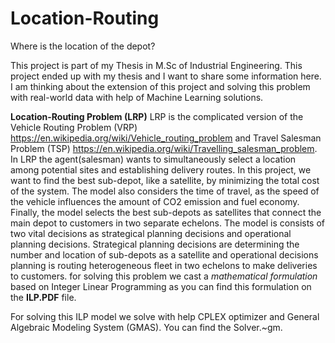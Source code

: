 # Location-Routing
Where is the location of the depot? 
 
This project is part of my Thesis in M.Sc of Industrial Engineering. This project ended up with my thesis and I want to share some information here. I am thinking about the extension of this project and solving this problem with real-world data with help of Machine Learning solutions. 

**Location-Routing Problem (LRP)**
LRP is the complicated version of the Vehicle Routing Problem (VRP) https://en.wikipedia.org/wiki/Vehicle_routing_problem and Travel Salesman Problem (TSP) https://en.wikipedia.org/wiki/Travelling_salesman_problem. In LRP the agent(salesman) wants to simultaneously select a location among potential sites and establishing delivery routes. In this project, we want to find the best sub-depot, like a satellite, by minimizing the total cost of the system. The model also considers the time of travel, as the speed of the vehicle influences the amount of CO2 emission and fuel economy. Finally, the model selects the best sub-depots as satellites that connect the main depot to customers in two separate echelons. The model is consists of two vital decisions as strategical planning decisions and operational planning decisions. Strategical planning decisions are determining the number and location of sub-depots as a satellite
and operational decisions planning is routing heterogeneous fleet in two echelons to make deliveries to customers.
for solving this problem we cast a *mathematical formulation* based on Integer Linear Programming as you can find this formulation on the **ILP.PDF** file. 

For solving this ILP model we solve with help CPLEX optimizer and General Algebraic Modeling System (GMAS). You can find the Solver.~gm. 
